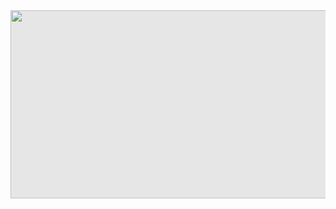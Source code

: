 <picture decoding="async" loading="lazy">
  <img style="display: block;-webkit-user-select: none;margin: auto;cursor: zoom-in;background-color: hsl(0, 0%, 90%);transition: background-color 300ms;" src="https://pixel-profile-ui.vercel.app/api/github-stats?username=KamiC6238&amp;screen_effect=true&amp;include_all_commits=true&amp;pixelate_avatar=true&amp;theme=fuji&amp;theme=fuji&amp;color=%23ffffffFF" width="860" height="301" />
</picture>

